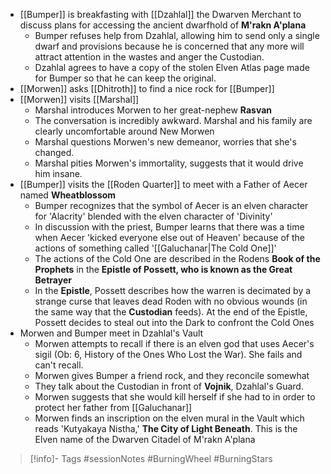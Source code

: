 - [[Bumper]] is breakfasting with [[Dzahlal]] the Dwarven Merchant to discuss plans for accessing the ancient dwarfhold of **M'rakn A'plana**
	- Bumper refuses help from Dzahlal, allowing him to send only a single dwarf and provisions because he is concerned that any more will attract attention in the wastes and anger the Custodian.
	- Dzahlal agrees to have a copy of the stolen Elven Atlas page made for Bumper so that he can keep the original.
- [[Morwen]] asks [[Dhitroth]] to find a nice rock for [[Bumper]]
- [[Morwen]] visits [[Marshal]]
	- Marshal introduces Morwen to her great-nephew **Rasvan**
	- The conversation is incredibly awkward.  Marshal and his family are clearly uncomfortable around New Morwen
	- Marshal questions Morwen's new demeanor, worries that she's changed.
	- Marshal pities Morwen's immortality, suggests that it would drive him insane.
- [[Bumper]] visits the [[Roden Quarter]] to meet with a Father of Aecer named **Wheatblossom**
	- Bumper recognizes that the symbol of Aecer is an elven character for 'Alacrity' blended with the elven character of 'Divinity'
	- In discussion with the priest, Bumper learns that there was a time when Aecer 'kicked everyone else out of Heaven' because of the actions of something called '[[Galuchanar|The Cold One]]'
	- The actions of the Cold One are described in the Rodens **Book of the Prophets** in the **Epistle of Possett, who is known as the Great Betrayer**
	- In the **Epistle**, Possett describes how the warren is decimated by a strange curse that leaves dead Roden with no obvious wounds (in the same way that the **Custodian** feeds).  At the end of the Epistle, Possett decides to steal out into the Dark to confront the Cold Ones
- Morwen and Bumper meet in Dzahlal's Vault
	- Morwen attempts to recall if there is an elven god that uses Aecer's sigil (Ob: 6, History of the Ones Who Lost the War).  She fails and can't recall.
	- Morwen gives Bumper a friend rock, and they reconcile somewhat
	- They talk about the Custodian in front of **Vojnik**, Dzahlal's Guard.
	- Morwen suggests that she would kill herself if she had to in order to protect her father from [[Galuchanar]]
	- Morwen finds an inscription on the elven mural in the Vault which reads 'Kutyakaya Nistha,' **The City of Light Beneath**.  This is the Elven name of the Dwarven Citadel of M'rakn A'plana

> [!info]- Tags
> #sessionNotes #BurningWheel #BurningStars
